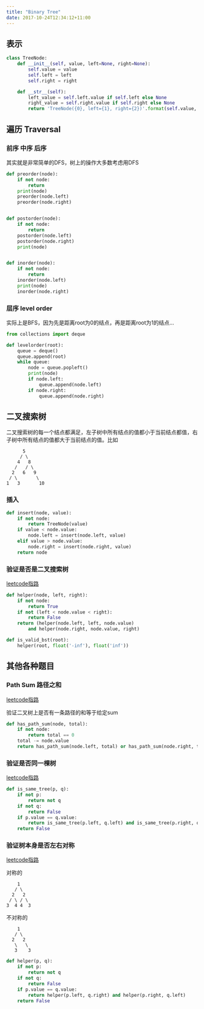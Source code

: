 ```yaml
---
title: "Binary Tree"
date: 2017-10-24T12:34:12+11:00
---
```


## 表示

```python
class TreeNode:
    def __init__(self, value, left=None, right=None):
        self.value = value
        self.left = left
        self.right = right

    def __str__(self):
        left_value = self.left.value if self.left else None
        right_value = self.right.value if self.right else None
        return 'TreeNode({0}, left={1}, right={2})'.format(self.value, left_value, right_value)
```

## 遍历 Traversal

### 前序 中序 后序

其实就是非常简单的DFS，树上的操作大多数考虑用DFS

```python
def preorder(node):
    if not node:
        return
    print(node)
    preorder(node.left)
    preorder(node.right)


def postorder(node):
    if not node:
        return
    postorder(node.left)
    postorder(node.right)
    print(node)


def inorder(node):
    if not node:
        return
    inorder(node.left)
    print(node)
    inorder(node.right)
```

### 层序 level order

实际上是BFS，因为先是距离root为0的结点，再是距离root为1的结点...

```python
from collections import deque

def levelorder(root):
    queue = deque()
    queue.append(root)
    while queue:
        node = queue.popleft()
        print(node)
        if node.left:
            queue.append(node.left)
        if node.right:
            queue.append(node.right)
```

## 二叉搜索树

二叉搜索树的每一个结点都满足，左子树中所有结点的值都小于当前结点都值，右子树中所有结点的值都大于当前结点的值。比如

```no-highlight
      5
     / \
    4   8
   /   / \
  2   6   9
 / \       \
1   3       10
```

### 插入

```python
def insert(node, value):
    if not node:
        return TreeNode(value)
    if value < node.value:
        node.left = insert(node.left, value)
    elif value > node.value:
        node.right = insert(node.right, value)
    return node
```

### 验证是否是二叉搜索树

[leetcode指路](https://leetcode.com/problems/validate-binary-search-tree/)

```python
def helper(node, left, right):
    if not node:
        return True
    if not (left < node.value < right):
        return False
    return (helper(node.left, left, node.value)
        and helper(node.right, node.value, right)

def is_valid_bst(root):
    helper(root, float('-inf'), float('inf'))
```

## 其他各种题目

### Path Sum 路径之和

[leetcode指路](https://leetcode.com/problems/path-sum/)

验证二叉树上是否有一条路径的和等于给定sum

```python
def has_path_sum(node, total):
    if not node:
        return total == 0
    total -= node.value
    return has_path_sum(node.left, total) or has_path_sum(node.right, total)
```

### 验证是否同一棵树

[leetcode指路](https://leetcode.com/problems/same-tree/)

```python
def is_same_tree(p, q):
    if not p:
        return not q
    if not q:
        return False
    if p.value == q.value:
        return is_same_tree(p.left, q.left) and is_same_tree(p.right, q.right)
    return False
```

### 验证树本身是否左右对称

[leetcode指路](https://leetcode.com/problems/symmetric-tree/)

对称的

```no-highlight
    1
   / \
  2   2
 / \ / \
3  4 4  3
```

不对称的

```no-highlight
    1
   / \
  2   2
   \   \
   3    3
```

```python
def helper(p, q):
    if not p:
        return not q
    if not q:
        return False
    if p.value == q.value:
        return helper(p.left, q.right) and helper(p.right, q.left)
    return False
```
